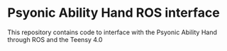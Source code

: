 # Psyonic Ability Hand ROS interface

This repository contains code to interface with the Psyonic Ability Hand through ROS and the Teensy 4.0